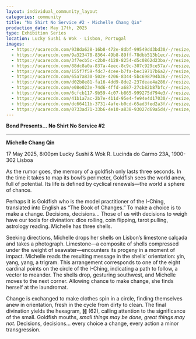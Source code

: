 ```yaml
---
layout: individual_community_layout
categories: community
title: "No Shirt No Service #2 - Michelle Chang Qin"
production_date: May 17th, 2025
type: Exhibition Series
location: Lucky Sushi & Wok - Lisbon, Portugal
images:
  - https://ucarecdn.com/938da628-16b8-472e-8dbf-99549dd3bd30/-/resize/2400/-/quality/lightest/-/format/auto/
  - https://ucarecdn.com/9a323478-8364-49b8-89ff-78dbb513b1ec/-/resize/2400/-/quality/lightest/-/format/auto/
  - https://ucarecdn.com/3f7ecb5c-c2b0-4128-8254-d5c0862d23ba/-/resize/2400/-/quality/lightest/-/format/auto/
  - https://ucarecdn.com/88dc8a0a-837a-4eec-8c9c-307c929ce57a/-/resize/2400/-/quality/lightest/-/format/auto/
  - https://ucarecdn.com/155f7f59-fdc7-4cee-b7fa-bec19717b6a2/-/resize/2400/-/quality/lightest/-/format/auto/
  - https://ucarecdn.com/65a7a830-502e-4206-8344-5bc698794b36/-/resize/2400/-/quality/lightest/-/format/auto/
  - https://ucarecdn.com/d02b8e81-fa16-4dd9-8de2-237deae4a286/-/resize/2400/-/quality/lightest/-/format/auto/
  - https://ucarecdn.com/e08e023e-74d6-4ffd-a687-27cb82b87bfc/-/resize/2400/-/quality/lightest/-/format/auto/
  - https://ucarecdn.com/6cfcb117-9b59-4c07-b865-999275d794e3/-/resize/2400/-/quality/lightest/-/format/auto/
  - https://ucarecdn.com/41b1a7ac-2b7e-411d-95e4-fe94e4d17030/-/resize/2400/-/quality/lightest/-/format/auto/
  - https://ucarecdn.com/dc66411b-3731-4afe-b0cd-65ad3fed2a3f/-/resize/2400/-/quality/lightest/-/format/auto/
  - https://ucarecdn.com/0733ad71-33b6-4e10-a838-93027d69a5d4/-/resize/2400/-/quality/lightest/-/format/auto/
---
```

**Bond Presents... No Shirt No Service #2**

- - -

**Michelle Chang Qin**

17 May 2025, 8:00pm
Lucky Sushi & Wok
R. Lucinda do Carmo 23A, 1900-302 Lisboa

As the rumor goes, the memory of a goldfish only lasts three seconds. In the time it takes to map its bowl’s perimeter, Goldfish sees the world anew, full of potential. Its life is defined by cyclical renewals—the world a sphere of chance.

Perhaps it is Goldfish who is the model practitioner of the I-Ching, translated into English as “The Book of Changes.” To make a choice is to make a change. Decisions, decisions… Those of us with decisions to weigh have our tools for divination: dice rolling, coin flipping, tarot pulling, astrology reading. Michelle has three shells.

Seeking directions, Michelle drops her shells on Lisbon’s limestone calçada and takes a photograph. Limestone—a composite of shells compressed under the weight of seawater—encounters its progeny in a moment of impact. Michelle reads the resulting message in the shells’ orientation: yin, yang, yang, a trigram. This arrangement corresponds to one of the eight cardinal points on the circle of the I-Ching, indicating a path to follow, a vector to meander. The shells drop, gesturing southwest, and Michelle moves to the next corner. Allowing chance to make change, she finds herself at the laundromat.

Change is exchanged to make clothes spin in a circle, finding themselves anew in orientation, fresh in the cycle from dirty to clean. The final divination yields the hexagram, ䷽ (62), calling attention to the significance of the small. Goldfish mouths, *small things may be done, great things may not*. Decisions, decisions… every choice a change, every action a minor transgression.
